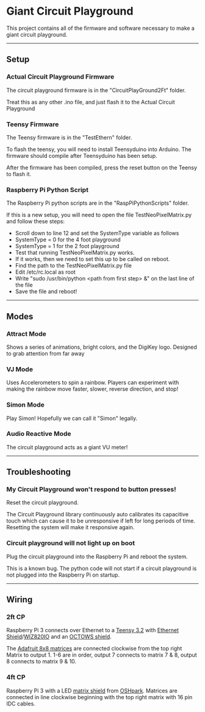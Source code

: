# Giant Circuit Playground

This project contains all of the firmware and software necessary to make a giant circuit playground.

-----------------------------------------------------------

## Setup

### Actual Circuit Playground Firmware

The circuit playground firmware is in the "CircuitPlayGround2Ft" folder. 

Treat this as any other .ino file, and just flash it to the Actual Circuit Playground

### Teensy Firmware

The Teensy firmware is in the "TestEthern" folder. 

To flash the teensy, you will need to install Teensyduino into Arduino. The firmware should compile after Teensyduino has been setup.

After the firmware has been compiled, press the reset button on the Teensy to flash it.

### Raspberry Pi Python Script

The Raspberry Pi python scripts are in the "RaspPiPythonScripts" folder.

If this is a new setup, you will need to open the file TestNeoPixelMatrix.py and follow these steps:
* Scroll down to line 12 and set the SystemType variable as follows
 * SystemType = 0 for the 4 foot playground
 * SystemType = 1 for the 2 foot playground
* Test that running TestNeoPixelMatrix.py works.
* If it works, then we need to set this up to be called on reboot.
 * Find the path to the TestNeoPixelMatrix.py file
 * Edit /etc/rc.local as root
 * Write "sudo /usr/bin/python \<path from first step\> &" on the last line of the file
 * Save the file and reboot!
 
---------------------------------------
 
## Modes
 
### Attract Mode
 
Shows a series of animations, bright colors, and the DigiKey logo. Designed to grab attention from far away
 
### VJ Mode
 
Uses Accelerometers to spin a rainbow. Players can experiment with making the rainbow move faster, slower, reverse direction, and stop!
 
### Simon Mode
 
Play Simon! Hopefully we can call it "Simon" legally.

### Audio Reactive Mode
 
The circuit playground acts as a giant VU meter!

------------------------------------------------

## Troubleshooting

### My Circuit Playground won't respond to button presses!

Reset the circuit playground. 

The Circuit Playground library continuously auto calibrates its capacitive touch which can cause it to be unresponsive if left for long periods of time.
Resetting the system will make it responsive again.

### Circuit playground will not light up on boot

Plug the circuit playground into the Raspberry Pi and reboot the system.

This is a known bug. The python code will not start if a circuit playground is not plugged into the Raspberry Pi on startup.


------------------------------------------------

## Wiring

### 2ft CP

Raspberry Pi 3 connects over Ethernet to a [Teensy 3.2](https://www.pjrc.com/store/teensy32.html) with [Ethernet Shield](https://www.pjrc.com/store/wiz820_sd_adaptor.html)/[WIZ820IO](http://www.digikey.com/product-detail/en/wiznet/WIZ820IO/1278-1015-ND/3829655) and an [OCTOWS shield](https://www.pjrc.com/store/octo28_adaptor.html).

The [Adafruit 8x8 matrices](https://www.adafruit.com/products/1487) are connected clockwise from the top right Matrix to output 1. 1-6 are in order, output 7 connects to matrix 7 & 8, output 8 connects to matrix 9 & 10.

### 4ft CP
Raspberry Pi 3 with a LED [matrix shield](https://github.com/hzeller/rpi-rgb-led-matrix/tree/master/adapter/active-3) from [OSHpark](https://oshpark.com/shared_projects/bFtff2GR). Matrices are connected in line clockwise beginning with the top right matrix with 16 pin IDC cables.



